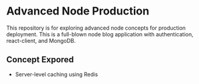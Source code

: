 # Advanced Node Production

This repository is for exploring advanced node concepts for production deployment. This is a full-blown node blog application with authentication, react-client, and MongoDB.

## Concept Expored

- Server-level caching using Redis
